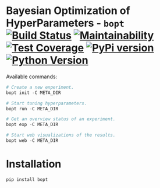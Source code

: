 # Bayesian Optimization of HyperParameters - `bopt` [![Build Status](https://travis-ci.org/darthdeus/bopt.svg?branch=master)](https://travis-ci.org/darthdeus/bopt) [![Maintainability](https://api.codeclimate.com/v1/badges/4831ed4e6b279f4a3441/maintainability)](https://codeclimate.com/github/darthdeus/bopt/maintainability) [![Test Coverage](https://api.codeclimate.com/v1/badges/4831ed4e6b279f4a3441/test_coverage)](https://codeclimate.com/github/darthdeus/bopt/test_coverage) [![PyPi version](https://img.shields.io/pypi/v/bopt)](https://pypi.org/project/bopt/) [![Python Version](https://img.shields.io/pypi/pyversions/bopt)](https://pypi.org/project/bopt/)

Available commands:

```python
# Create a new experiment.
bopt init -C META_DIR

# Start tuning hyperparameters.
bopt run -C META_DIR

# Get an overview status of an experiment.
bopt exp -C META_DIR

# Start web visualizations of the results.
bopt web -C META_DIR
```

# Installation

```
pip install bopt
```
